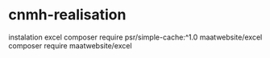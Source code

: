 # cnmh-realisation

instalation excel
composer require psr/simple-cache:^1.0 maatwebsite/excel
composer require maatwebsite/excel
